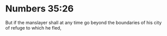 # Numbers 35:26

But if the manslayer shall at any time go beyond the boundaries of his city of refuge to which he fled,
